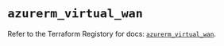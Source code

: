 # `azurerm_virtual_wan`

Refer to the Terraform Registory for docs: [`azurerm_virtual_wan`](https://www.terraform.io/docs/providers/azurerm/r/virtual_wan).
